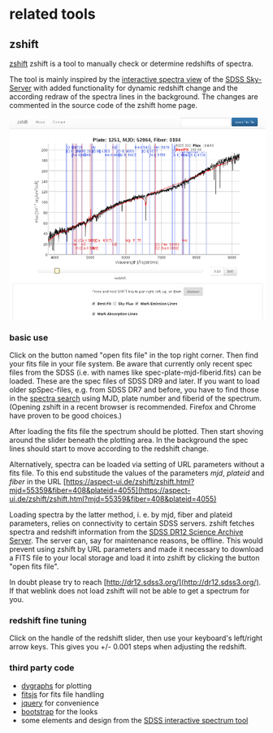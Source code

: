 # related tools

## zshift
[zshift](https://aspect-ui.de/zshift/) zshift is a tool to manually check or determine redshifts of spectra.

The tool is mainly inspired by the [interactive spectra view](http://dr12.sdss3.org/spectrumDetail?plateid=1251&mjd=52964&fiber=194) of the [SDSS Sky-Server](http://skyserver.sdss.org/dr12/en/home.aspx) with added functionality for dynamic redshift change and the according redraw of the spectra lines in the background. The changes are commented in the source code of the zshift home page.

![zshift screenshot](img/screenshot_zshift.png)

### basic use
Click on the button named "open fits file" in the top right corner. Then find your fits file in your file system. Be aware that currently only recent spec files from the SDSS (i.e. with names like spec-plate-mjd-fiberid.fits) can be loaded. These are the spec files of SDSS DR9 and later. If you want to load older spSpec-files, e.g. from SDSS DR7 and before, you have to find those in the [spectra search](http://dr12.sdss3.org/basicSpectra) using MJD, plate number and fiberid of the spectrum. (Opening zshift in a recent browser is recommended. Firefox and Chrome have proven to be good choices.)

After loading the fits file the spectrum should be plotted. Then start shoving around the slider beneath the plotting area. In the background the spec lines should start to move according to the redshift change.

Alternatively, spectra can be loaded via setting of URL parameters without a fits file. To this end substitude the values of the parameters *mjd*, *plateid* and *fiber* in the URL [https://aspect-ui.de/zshift/zshift.html?mjd=55359&fiber=408&plateid=4055](https://aspect-ui.de/zshift/zshift.html?mjd=55359&fiber=408&plateid=4055)

Loading spectra by the latter method, i. e. by mjd, fiber and plateid parameters, relies on connectivity to certain SDSS servers. zshift fetches spectra and redshift information from the [SDSS DR12 Science Archive Server](http://dr12.sdss3.org/). The server can, say for maintenance reasons, be offline. This would prevent using zshift by URL parameters and made it necessary to download a FITS file to your local storage and load it into zshift by clicking the button "open fits file".

In doubt please try to reach [http://dr12.sdss3.org/](http://dr12.sdss3.org/). If that weblink does not load zshift will not be able to get a spectrum for you.

### redshift fine tuning
Click on the handle of the redshift slider, then use your keyboard's left/right arrow keys. This gives you +/- 0.001 steps when adjusting the redshift.

### third party code
* [dygraphs](http://dygraphs.com) for plotting
* [fitsjs](https://github.com/astrojs/fitsjs/) for fits file handling
* [jquery](http://jquery.com/) for convenience
* [bootstrap](http://getbootstrap.com) for the looks
* some elements and design from the [SDSS interactive spectrum tool](http://dr12.sdss3.org/spectrumDetail?plateid=1251&mjd=52964&fiber=194) 
